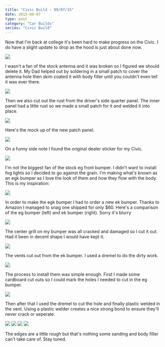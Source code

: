 ```yaml
---
title: "Civic Build - 09/07/15"
date: 2015-09-07
type: post
category: "Car Builds"
series: "Civic Build"
---
```


Now that I'm back at college it's been hard to make progress on the Civic. I do have a slight update to drop as the hood is just about done now.

![](images/1.jpg)

I wasn't a fan of the stock antenna and it was broken so I figured we should delete it. My Dad helped out by soldering in a small patch to cover the antenna hole then skim coated it with body filler until you couldn't even tell it was ever there.

![](images/2.jpg)

Then we also cut out the rust from the driver's side quarter panel. The inner panel had a little rust so we made a small patch for it and welded it into place.

![](images/3.jpg)

Here's the mock up of the new patch panel.

![](images/4.jpg)

On a funny side note I found the original dealer sticker for my Civic.

![](images/5.jpg)

I'm not the biggest fan of the stock eg front bumper. I didn't want to install fog lights so I decided to go against the grain. I'm making what's known as an egk bumper as I love the look of them and how they flow with the body. This is my inspiration:

![](images/14.jpg)

In order to make the egk bumper I had to order a new ek bumper. Thanks to Amazon I managed to snag one shipped for only \$60. Here's a comparison of the eg bumper (left) and ek bumper (right). Sorry it's blurry

![](images/6.jpg)

The center grill on my bumper was all cracked and damaged so I cut it out. Had it been in decent shape I would have kept it.

![](images/7.jpg)

The vents cut out from the ek bumper. I used a dremel to do the dirty work.

![](images/8.jpg)

The process to install them was simple enough. First I made some cardboard cut outs so I could mark the holes I needed to cut in the eg bumper.

![](images/9.jpg)

Then after that I used the dremel to cut the hole and finally plastic welded in the vent. Using a plastic welder creates a nice strong bond to ensure they'll never crack or seperate.

![](images/10.jpg)
![](images/11.jpg)
![](images/12.jpg)
![](images/13.jpg)

The edges are a little rough but that's nothing some sanding and body filler can't take care of. Stay tuned.

